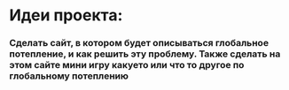 <h1>Идеи проекта:</h1>
<h3>Сделать сайт, в котором будет описываться глобальное потепление, и как решить эту проблему. Также сделать на этом сайте мини игру какуето или что то другое по глобальному потеплению</h3>

